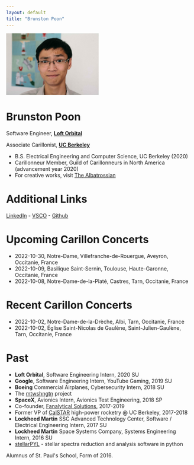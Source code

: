 ```yaml
---
layout: default
title: "Brunston Poon"
---
```


<img src="images/brunston.jpg" alt="Brunston" style="width: 250px;"/>

Brunston Poon
=============

Software Engineer, **[Loft Orbital](https://www.loftorbital.com/)**

Associate Carillonist, **[UC Berkeley](https://music.berkeley.edu/sather-tower-carillon/)**

* B.S. Electrical Engineering and Computer Science, UC Berkeley (2020)
* Carillonneur Member, Guild of Carillonneurs in North America (advancement year 2020)
* For creative works, visit [The Albatrossian](http://albatrossian.xyz)

Additional Links
================

[LinkedIn](https://linkedin.com/in/brunston) - [VSCO](https://vsco.co/bpbp/) - [Github](https://github.com/brunston)

Upcoming Carillon Concerts
=================

* 2022-10-30, Notre-Dame, Villefranche-de-Rouergue, Aveyron, Occitanie, France
* 2022-10-09, Basilique Saint-Sernin, Toulouse, Haute-Garonne, Occitanie, France
* 2022-10-08, Notre-Dame-de-la-Platé, Castres, Tarn, Occitanie, France

Recent Carillon Concerts
=================

* 2022-10-02, Notre-Dame-de-la-Drèche, Albi, Tarn, Occitanie, France
* 2022-10-02, Église Saint-Nicolas de Gaulène, Saint-Julien-Gaulène, Tarn, Occitanie, France

Past
=================

* **Loft Orbital**, Software Engineering Intern, 2020 SU
* **Google**, Software Engineering Intern, YouTube Gaming, 2019 SU
* **Boeing** Commercial Airplanes, Cybersecurity Intern, 2018 SU
* The [mtwshngtn](https://mtwshngtn.github.io/) project
* **SpaceX**, Avionics Intern, Avionics Test Engineering, 2018 SP
* Co-founder, [Fanalytical Solutions](http://fanalyticalsolutions.com), 2017-2019
* Former VP of [CalSTAR](https://stars.berkeley.edu) high-power rocketry @ UC Berkeley, 2017-2018
* **Lockheed Martin** SSC Advanced Technology Center, Software / Electrical Engineering Intern, 2017 SU
* **Lockheed Martin** Space Systems Company, Systems Engineering Intern, 2016 SU
* [stellarPYL](http://brunston.net/stellarpyl) - stellar spectra reduction and analysis software in python

Alumnus of St. Paul's School, Form of 2016.

